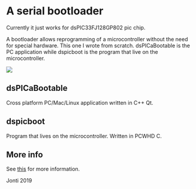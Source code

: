 # A serial bootloader

Currently it just works for dsPIC33FJ128GP802 pic chip.

A bootloader allows reprogramming of a microcontroller without the need for special hardware. This one I wrote from scratch. dsPICaBootable is the PC application while dspicboot is the program that live on the microcontroller.

![](https://jontio.github.io/jpic_assets/dspicabootable.png)

## dsPICaBootable

Cross platform PC/Mac/Linux application written in C++ Qt.

## dspicboot

Program that lives on the microcontroller. Written in PCWHD C.

## More info

See [this] for more information.

Jonti 2019

[this]: http://jontio.zapto.org/jpic/jpic_atom.html#what-is-a-boot-loader

